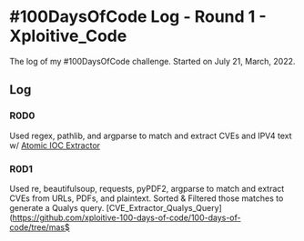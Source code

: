 # #100DaysOfCode Log - Round 1 - Xploitive_Code

The log of my #100DaysOfCode challenge. Started on July 21, March, 2022.

## Log

### R0D0 
Used regex, pathlib, and argparse to match and extract CVEs and IPV4 text w/ [Atomic IOC 
Extractor](https://github.com/xploitive-100-days-of-code/100-days-of-code/tree/master/argparse)

### R0D1
Used re, beautifulsoup, requests, pyPDF2, argparse to match and extract CVEs from URLs, PDFs, 
and plaintext. Sorted & Filtered those matches to generate a Qualys query. 
[CVE_Extractor_Qualys_Query](https://github.com/xploitive-100-days-of-code/100-days-of-code/tree/mas$


